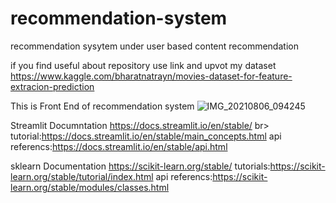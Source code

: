 # recommendation-system
recommendation sysytem under user based content recommendation 

if you find useful about repository use link and upvot my dataset
https://www.kaggle.com/bharatnatrayn/movies-dataset-for-feature-extracion-prediction

This is Front End of recommendation system
![IMG_20210806_094245](https://user-images.githubusercontent.com/47810389/128456272-a99a3fde-e58d-4c4a-be3d-6144ddf6b745.png)

Streamlit Documntation
https://docs.streamlit.io/en/stable/                     br>
tutorial:https://docs.streamlit.io/en/stable/main_concepts.html
api referencs:https://docs.streamlit.io/en/stable/api.html

sklearn Documentation
https://scikit-learn.org/stable/
tutorials:https://scikit-learn.org/stable/tutorial/index.html
api referencs:https://scikit-learn.org/stable/modules/classes.html

